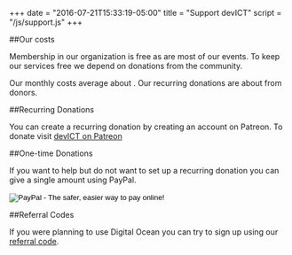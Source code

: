 +++
date = "2016-07-21T15:33:19-05:00"
title = "Support devICT"
script = "/js/support.js"
+++

##Our costs

Membership in our organization is free as are most of our events. To keep our
services free we depend on donations from the community.

<div id="loading" class="text-center">
  <i class="fa fa-cog fa-spin fa-5x"></i>
</div>

<div id="details" class="hidden">
Our monthly costs average about <strong id="costs-sum"></strong>.
Our recurring donations are about <strong id="donations-sum"></strong> from <strong id="donations-count"></strong> donors.

<canvas id="chart" width="200" height="50" class="centered"></canvas>
</div>

##Recurring Donations
<p>
  You can create a recurring donation by creating an account on
  Patreon. To donate visit <a href="https://patreon.com/devict"
  class="btn btn-success"><i class="fa fa-rocket"></i>devICT on Patreon</a>
</p>

##One-time Donations
<p>
  If you want to help but do not want to set up a recurring donation
  you can give a single amount using PayPal.
</p>
<form action="https://www.paypal.com/cgi-bin/webscr" method="post" target="_top">
  <input type="hidden" name="cmd" value="_s-xclick">
  <input type="hidden" name="hosted_button_id" value="TV7Y785BF7V4G">
  <input type="image" src="https://www.paypalobjects.com/en_US/i/btn/btn_donate_LG.gif" border="0" name="submit" alt="PayPal - The safer, easier way to pay online!">
  <img alt="" border="0" src="https://www.paypalobjects.com/en_US/i/scr/pixel.gif" width="1" height="1">
</form>

##Referral Codes
<p>
  If you were planning to use Digital Ocean you can try to sign up using our <a
  href="https://www.digitalocean.com/?refcode=0bc5d355b0fe">referral code</a>.
</p>

<script src="https://cdnjs.cloudflare.com/ajax/libs/Chart.js/2.2.2/Chart.min.js"></script>
